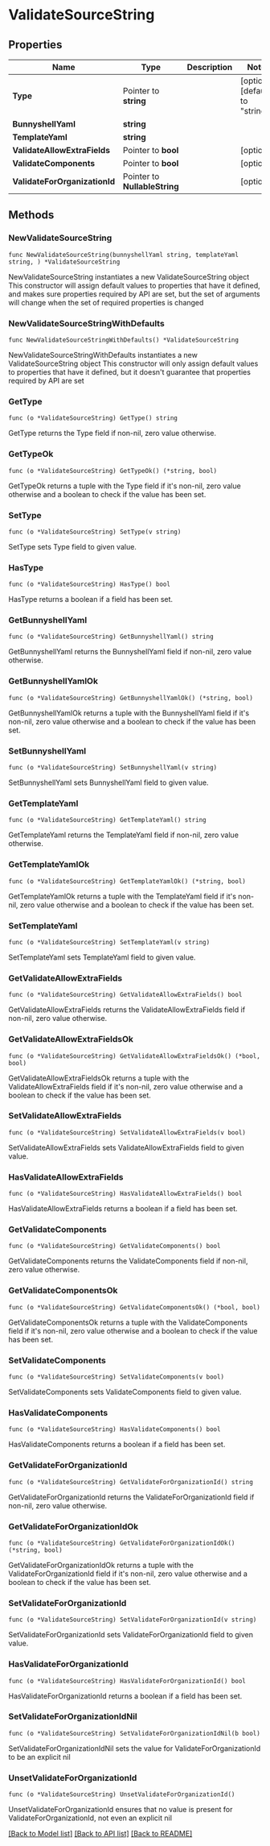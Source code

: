 # ValidateSourceString

## Properties

Name | Type | Description | Notes
------------ | ------------- | ------------- | -------------
**Type** | Pointer to **string** |  | [optional] [default to "string"]
**BunnyshellYaml** | **string** |  | 
**TemplateYaml** | **string** |  | 
**ValidateAllowExtraFields** | Pointer to **bool** |  | [optional] 
**ValidateComponents** | Pointer to **bool** |  | [optional] 
**ValidateForOrganizationId** | Pointer to **NullableString** |  | [optional] 

## Methods

### NewValidateSourceString

`func NewValidateSourceString(bunnyshellYaml string, templateYaml string, ) *ValidateSourceString`

NewValidateSourceString instantiates a new ValidateSourceString object
This constructor will assign default values to properties that have it defined,
and makes sure properties required by API are set, but the set of arguments
will change when the set of required properties is changed

### NewValidateSourceStringWithDefaults

`func NewValidateSourceStringWithDefaults() *ValidateSourceString`

NewValidateSourceStringWithDefaults instantiates a new ValidateSourceString object
This constructor will only assign default values to properties that have it defined,
but it doesn't guarantee that properties required by API are set

### GetType

`func (o *ValidateSourceString) GetType() string`

GetType returns the Type field if non-nil, zero value otherwise.

### GetTypeOk

`func (o *ValidateSourceString) GetTypeOk() (*string, bool)`

GetTypeOk returns a tuple with the Type field if it's non-nil, zero value otherwise
and a boolean to check if the value has been set.

### SetType

`func (o *ValidateSourceString) SetType(v string)`

SetType sets Type field to given value.

### HasType

`func (o *ValidateSourceString) HasType() bool`

HasType returns a boolean if a field has been set.

### GetBunnyshellYaml

`func (o *ValidateSourceString) GetBunnyshellYaml() string`

GetBunnyshellYaml returns the BunnyshellYaml field if non-nil, zero value otherwise.

### GetBunnyshellYamlOk

`func (o *ValidateSourceString) GetBunnyshellYamlOk() (*string, bool)`

GetBunnyshellYamlOk returns a tuple with the BunnyshellYaml field if it's non-nil, zero value otherwise
and a boolean to check if the value has been set.

### SetBunnyshellYaml

`func (o *ValidateSourceString) SetBunnyshellYaml(v string)`

SetBunnyshellYaml sets BunnyshellYaml field to given value.


### GetTemplateYaml

`func (o *ValidateSourceString) GetTemplateYaml() string`

GetTemplateYaml returns the TemplateYaml field if non-nil, zero value otherwise.

### GetTemplateYamlOk

`func (o *ValidateSourceString) GetTemplateYamlOk() (*string, bool)`

GetTemplateYamlOk returns a tuple with the TemplateYaml field if it's non-nil, zero value otherwise
and a boolean to check if the value has been set.

### SetTemplateYaml

`func (o *ValidateSourceString) SetTemplateYaml(v string)`

SetTemplateYaml sets TemplateYaml field to given value.


### GetValidateAllowExtraFields

`func (o *ValidateSourceString) GetValidateAllowExtraFields() bool`

GetValidateAllowExtraFields returns the ValidateAllowExtraFields field if non-nil, zero value otherwise.

### GetValidateAllowExtraFieldsOk

`func (o *ValidateSourceString) GetValidateAllowExtraFieldsOk() (*bool, bool)`

GetValidateAllowExtraFieldsOk returns a tuple with the ValidateAllowExtraFields field if it's non-nil, zero value otherwise
and a boolean to check if the value has been set.

### SetValidateAllowExtraFields

`func (o *ValidateSourceString) SetValidateAllowExtraFields(v bool)`

SetValidateAllowExtraFields sets ValidateAllowExtraFields field to given value.

### HasValidateAllowExtraFields

`func (o *ValidateSourceString) HasValidateAllowExtraFields() bool`

HasValidateAllowExtraFields returns a boolean if a field has been set.

### GetValidateComponents

`func (o *ValidateSourceString) GetValidateComponents() bool`

GetValidateComponents returns the ValidateComponents field if non-nil, zero value otherwise.

### GetValidateComponentsOk

`func (o *ValidateSourceString) GetValidateComponentsOk() (*bool, bool)`

GetValidateComponentsOk returns a tuple with the ValidateComponents field if it's non-nil, zero value otherwise
and a boolean to check if the value has been set.

### SetValidateComponents

`func (o *ValidateSourceString) SetValidateComponents(v bool)`

SetValidateComponents sets ValidateComponents field to given value.

### HasValidateComponents

`func (o *ValidateSourceString) HasValidateComponents() bool`

HasValidateComponents returns a boolean if a field has been set.

### GetValidateForOrganizationId

`func (o *ValidateSourceString) GetValidateForOrganizationId() string`

GetValidateForOrganizationId returns the ValidateForOrganizationId field if non-nil, zero value otherwise.

### GetValidateForOrganizationIdOk

`func (o *ValidateSourceString) GetValidateForOrganizationIdOk() (*string, bool)`

GetValidateForOrganizationIdOk returns a tuple with the ValidateForOrganizationId field if it's non-nil, zero value otherwise
and a boolean to check if the value has been set.

### SetValidateForOrganizationId

`func (o *ValidateSourceString) SetValidateForOrganizationId(v string)`

SetValidateForOrganizationId sets ValidateForOrganizationId field to given value.

### HasValidateForOrganizationId

`func (o *ValidateSourceString) HasValidateForOrganizationId() bool`

HasValidateForOrganizationId returns a boolean if a field has been set.

### SetValidateForOrganizationIdNil

`func (o *ValidateSourceString) SetValidateForOrganizationIdNil(b bool)`

 SetValidateForOrganizationIdNil sets the value for ValidateForOrganizationId to be an explicit nil

### UnsetValidateForOrganizationId
`func (o *ValidateSourceString) UnsetValidateForOrganizationId()`

UnsetValidateForOrganizationId ensures that no value is present for ValidateForOrganizationId, not even an explicit nil

[[Back to Model list]](../README.md#documentation-for-models) [[Back to API list]](../README.md#documentation-for-api-endpoints) [[Back to README]](../README.md)


